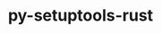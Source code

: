 ---
title: "py-setuptools-rust"
layout: cache
categories: [package, develop-2023-10-01]
meta: {"versions": ["1.2.0", "1.6.0"], "compilers": ["apple-clang@=14.0.0", "gcc@=11.1.0", "gcc@=11.3.0", "gcc@=7.5.0", "oneapi@=2023.2.0"], "oss": ["ubuntu18.04", "ubuntu20.04", "ubuntu22.04", "ventura"], "platforms": ["darwin", "linux"], "targets": ["aarch64", "ppc64le", "x86_64", "x86_64_v3"], "stacks": ["e4s", "e4s-oneapi", "e4s-power", "ml-darwin-aarch64-mps", "ml-linux-x86_64-cpu", "ml-linux-x86_64-cuda", "ml-linux-x86_64-rocm", "radiuss", "root"], "num_specs": 6, "num_specs_by_stack": {"ml-darwin-aarch64-mps": 1, "root": 6, "radiuss": 1, "e4s-power": 1, "e4s-oneapi": 1, "e4s": 1, "ml-linux-x86_64-cuda": 1, "ml-linux-x86_64-rocm": 1, "ml-linux-x86_64-cpu": 1}}
spec_details: [{"hash": "bucdtg4numx7udc4xmoapfbzsm7fls7o", "compiler": "apple-clang@=14.0.0", "versions": ["1.6.0"], "os": "ventura", "platform": "darwin", "target": "aarch64", "variants": ["build_system=python_pip"], "stacks": ["ml-darwin-aarch64-mps", "root"], "size": "-", "tarball": "https://binaries.spack.io/releases/develop-2023-10-01/build_cache/darwin-ventura-aarch64/apple-clang-14.0.0/py-setuptools-rust-1.6.0/darwin-ventura-aarch64-apple-clang-14.0.0-py-setuptools-rust-1.6.0-bucdtg4numx7udc4xmoapfbzsm7fls7o.spack"}, {"hash": "6cu743jt3vv5qm2qgp3u2twtd23nsvbz", "compiler": "gcc@=7.5.0", "versions": ["1.2.0"], "os": "ubuntu18.04", "platform": "linux", "target": "x86_64_v3", "variants": ["build_system=python_pip"], "stacks": ["radiuss", "root"], "size": "-", "tarball": "https://binaries.spack.io/releases/develop-2023-10-01/build_cache/linux-ubuntu18.04-x86_64_v3/gcc-7.5.0/py-setuptools-rust-1.2.0/linux-ubuntu18.04-x86_64_v3-gcc-7.5.0-py-setuptools-rust-1.2.0-6cu743jt3vv5qm2qgp3u2twtd23nsvbz.spack"}, {"hash": "jgnbwsoprbkwbylfva6lzes2757mtk7h", "compiler": "gcc@=11.1.0", "versions": ["1.6.0"], "os": "ubuntu20.04", "platform": "linux", "target": "ppc64le", "variants": ["build_system=python_pip"], "stacks": ["root", "e4s-power"], "size": "-", "tarball": "https://binaries.spack.io/releases/develop-2023-10-01/build_cache/linux-ubuntu20.04-ppc64le/gcc-11.1.0/py-setuptools-rust-1.6.0/linux-ubuntu20.04-ppc64le-gcc-11.1.0-py-setuptools-rust-1.6.0-jgnbwsoprbkwbylfva6lzes2757mtk7h.spack"}, {"hash": "vmtransidjwp2oexgf35kixvn4kdajvd", "compiler": "oneapi@=2023.2.0", "versions": ["1.6.0"], "os": "ubuntu20.04", "platform": "linux", "target": "x86_64", "variants": ["build_system=python_pip"], "stacks": ["root", "e4s-oneapi"], "size": "-", "tarball": "https://binaries.spack.io/releases/develop-2023-10-01/build_cache/linux-ubuntu20.04-x86_64/oneapi-2023.2.0/py-setuptools-rust-1.6.0/linux-ubuntu20.04-x86_64-oneapi-2023.2.0-py-setuptools-rust-1.6.0-vmtransidjwp2oexgf35kixvn4kdajvd.spack"}, {"hash": "vrhbpdq7vyndtzomnr5xbsiww77bwz2p", "compiler": "gcc@=11.1.0", "versions": ["1.6.0"], "os": "ubuntu20.04", "platform": "linux", "target": "x86_64_v3", "variants": ["build_system=python_pip"], "stacks": ["root", "e4s"], "size": "-", "tarball": "https://binaries.spack.io/releases/develop-2023-10-01/build_cache/linux-ubuntu20.04-x86_64_v3/gcc-11.1.0/py-setuptools-rust-1.6.0/linux-ubuntu20.04-x86_64_v3-gcc-11.1.0-py-setuptools-rust-1.6.0-vrhbpdq7vyndtzomnr5xbsiww77bwz2p.spack"}, {"hash": "dysk33scggzb6rndfgxgofhkautcnpoq", "compiler": "gcc@=11.3.0", "versions": ["1.6.0"], "os": "ubuntu22.04", "platform": "linux", "target": "x86_64_v3", "variants": ["build_system=python_pip"], "stacks": ["ml-linux-x86_64-cuda", "ml-linux-x86_64-rocm", "root", "ml-linux-x86_64-cpu"], "size": "-", "tarball": "https://binaries.spack.io/releases/develop-2023-10-01/build_cache/linux-ubuntu22.04-x86_64_v3/gcc-11.3.0/py-setuptools-rust-1.6.0/linux-ubuntu22.04-x86_64_v3-gcc-11.3.0-py-setuptools-rust-1.6.0-dysk33scggzb6rndfgxgofhkautcnpoq.spack"}]
---